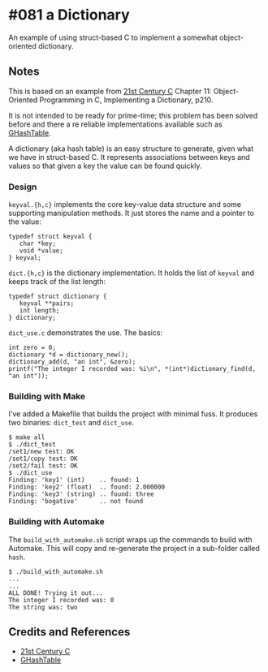 # #081 a Dictionary

An example of using struct-based C to implement a somewhat object-oriented dictionary.

## Notes

This is based on an example from
[21st Century C](https://www.goodreads.com/book/show/14514281-21st-century-c)
Chapter 11: Object-Oriented Programming in C, Implementing a Dictionary, p210.

It is not intended to be ready for prime-time; this problem has been solved before
and there a re reliable implementations available such as
[GHashTable](https://developer.gnome.org/glib/stable/glib-Hash-Tables.html).

A dictionary (aka hash table) is an easy structure to generate, given what we have in struct-based C.
It represents associations between keys and values so that given a key the value can be found quickly.

### Design

`keyval.{h,c}` implements the core key-value data structure and some supporting manipulation methods.
It just stores the name and a pointer to the value:

    typedef struct keyval {
       char *key;
       void *value;
    } keyval;

`dict.{h,c}` is the dictionary implementation. It holds the list of `keyval` and keeps track of the list length:

    typedef struct dictionary {
       keyval **pairs;
       int length;
    } dictionary;


`dict_use.c` demonstrates the use. The basics:

    int zero = 0;
    dictionary *d = dictionary_new();
    dictionary_add(d, "an int", &zero);
    printf("The integer I recorded was: %i\n", *(int*)dictionary_find(d, "an int"));

### Building with Make

I've added a Makefile that builds the project with minimal fuss. It produces two binaries: `dict_test` and `dict_use`.

    $ make all
    $ ./dict_test
    /set1/new test: OK
    /set1/copy test: OK
    /set2/fail test: OK
    $ ./dict_use
    Finding: 'key1' (int)    .. found: 1
    Finding: 'key2' (float)  .. found: 2.000000
    Finding: 'key3' (string) .. found: three
    Finding: 'bogative'      .. not found


### Building with Automake

The `build_with_automake.sh` script wraps up the commands to build with Automake. This will copy and re-generate the project in a sub-folder called `hash`.

    $ ./build_with_automake.sh
    ...
    ...
    ALL DONE! Trying it out...
    The integer I recorded was: 0
    The string was: two

## Credits and References

* [21st Century C](https://www.goodreads.com/book/show/14514281-21st-century-c)
* [GHashTable](https://developer.gnome.org/glib/stable/glib-Hash-Tables.html)
